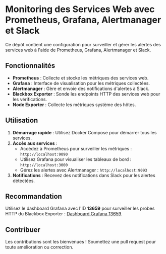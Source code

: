 # Monitoring des Services Web avec Prometheus, Grafana, Alertmanager et Slack

Ce dépôt contient une configuration pour surveiller et gérer les alertes des services web à l'aide de Prometheus, Grafana, Alertmanager et Slack.

## Fonctionnalités

- **Prometheus** : Collecte et stocke les métriques des services web.
- **Grafana** : Interface de visualisation pour les métriques collectées.
- **Alertmanager** : Gère et envoie des notifications d'alertes à Slack.
- **Blackbox Exporter** : Sonde les endpoints HTTP des services web pour les vérifications.
- **Node Exporter** : Collecte les métriques système des hôtes.

## Utilisation

1. **Démarrage rapide** : Utilisez Docker Compose pour démarrer tous les services.
2. **Accès aux services** :
    - Accédez à Prometheus pour surveiller les métriques : `http://localhost:9090`
    - Utilisez Grafana pour visualiser les tableaux de bord : `http://localhost:3000`
    - Gérez les alertes avec Alertmanager : `http://localhost:9093`
3. **Notifications** : Recevez des notifications dans Slack pour les alertes détectées.

## Recommandation

Utilisez le dashboard Grafana avec l'ID **13659** pour surveiller les probes HTTP du Blackbox Exporter : [Dashboard Grafana 13659](https://grafana.com/grafana/dashboards/13659-blackbox-exporter-http-prober/).

## Contribuer

Les contributions sont les bienvenues ! Soumettez une pull request pour toute amélioration ou correction.